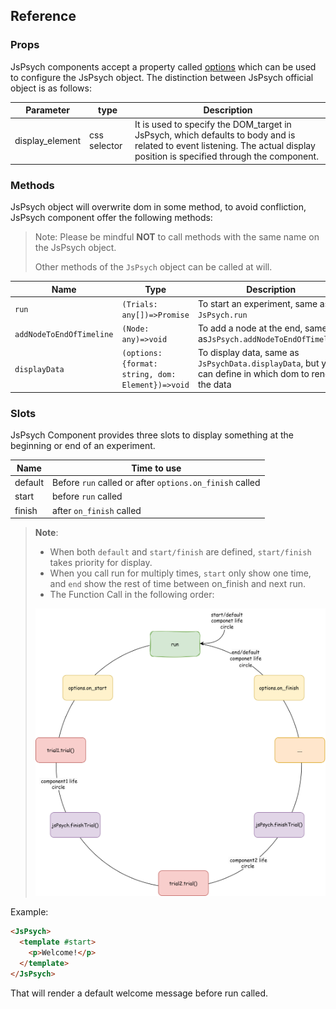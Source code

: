 ## Reference

### Props

JsPsych components accept a property called [options](https://www.jspsych.org/v7/reference/jspsych/#parameters) which can be used to configure the JsPsych object. The distinction between JsPsych official object is as follows:

| Parameter       | type         | Description                                                                                                                                                                |
| --------------- | ------------ | -------------------------------------------------------------------------------------------------------------------------------------------------------------------------- |
| display_element | css selector | It is used to specify the DOM_target in JsPsych, which defaults to body and is related to event listening. The actual display position is specified through the component. |

### Methods

JsPsych object will overwrite dom in some method, to avoid confliction, JsPsych component offer the following methods:

> Note: Please be mindful **NOT** to call methods with the same name on the JsPsych object.
>
> Other methods of the `JsPsych` object can be called at will.

| Name                     | Type                                              | Description                                                  |
| ------------------------ | ------------------------------------------------- | ------------------------------------------------------------ |
| `run`                    | `(Trials: any[])=>Promise`                        | To start an experiment, same as `JsPsych.run`                |
| `addNodeToEndOfTimeline` | `(Node: any)=>void`                               | To add a node at the end, same as`JsPsych.addNodeToEndOfTimeline`. |
| `displayData`            | `(options: {format: string, dom: Element})=>void` | To display data, same as `JsPsychData.displayData`, but you can define in which dom to render the data |

### Slots

JsPsych Component provides three slots to display something at the beginning or end of an experiment.

| Name    | Time to use                                             |
| ------- | ------------------------------------------------------- |
| default | Before `run` called or after `options.on_finish` called |
| start   | before `run` called                                     |
| finish  | after `on_finish` called                                |

> **Note**:
>
> - When both `default` and `start/finish` are defined, `start/finish` takes priority for display.
> - When you call run for multiply times, `start` only show one time, and `end` show the rest of time between on_finish and next run.
> - The Function Call in the following order:
>
> ![lifecircle.drawio](assets/lifecircle.drawio.svg)

Example:

```html
<JsPsych>
  <template #start>
    <p>Welcome!</p>
  </template>
</JsPsych>
```



That will render a default welcome message before run called.